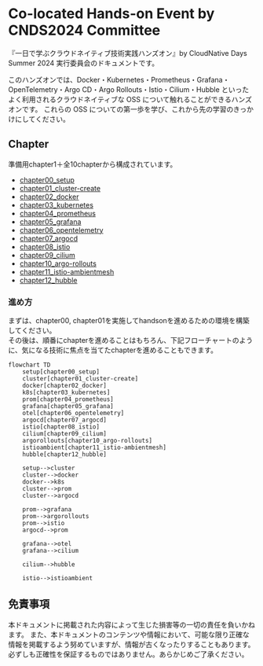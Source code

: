 # Co-located Hands-on Event by CNDS2024 Committee
『一日で学ぶクラウドネイティブ技術実践ハンズオン』by CloudNative Days Summer 2024 実行委員会のドキュメントです。

このハンズオンでは、Docker・Kubernetes・Prometheus・Grafana・OpenTelemetry・Argo CD・Argo Rollouts・Istio・Cilium・Hubble といったよく利用されるクラウドネイティブな OSS について触れることができるハンズオンです。
これらの OSS についての第一歩を学び、これから先の学習のきっかけにしてください。


## Chapter
準備用chapter1＋全10chapterから構成されています。
- [chapter00_setup](./chapter00_setup/)
- [chapter01_cluster-create](./chapter01_cluster-create/)
- [chapter02_docker](./chapter02_docker/)
- [chapter03_kubernetes](./chapter03_kubernetes/)
- [chapter04_prometheus](./chapter04_prometheus/)
- [chapter05_grafana](./chapter05_grafana/)
- [chapter06_opentelemetry](./chapter06_opentelemetry/)
- [chapter07_argocd](./chapter07_argocd/)
- [chapter08_istio](./chapter08_istio/)
- [chapter09_cilium](./chapter09_cilium/)
- [chapter10_argo-rollouts](./chapter10_argo-rollouts/)
- [chapter11_istio-ambientmesh](./chapter11_istio-ambientmesh/)
- [chapter12_hubble](./chapter12_hubble/)

### 進め方
まずは、chapter00, chapter01を実施してhandsonを進めるための環境を構築してください。<br>
その後は、順番にchapterを進めることはもちろん、下記フローチャートのように、気になる技術に焦点を当てたchapterを進めることもできます。

```mermaid
flowchart TD
    setup[chapter00_setup]
    cluster[chapter01_cluster-create]
    docker[chapter02_docker]
    k8s[chapter03_kubernetes]
    prom[chapter04_prometheus]
    grafana[chapter05_grafana]
    otel[chapter06_opentelemetry]
    argocd[chapter07_argocd]
    istio[chapter08_istio]
    cilium[chapter09_cilium]
    argorollouts[chapter10_argo-rollouts]
    istioambient[chapter11_istio-ambientmesh]
    hubble[chapter12_hubble]

    setup-->cluster
    cluster-->docker
    docker-->k8s
    cluster-->prom
    cluster-->argocd

    prom-->grafana
    prom-->argorollouts
    prom-->istio
    argocd-->prom

    grafana-->otel
    grafana-->cilium

    cilium-->hubble

    istio-->istioambient
```

## 免責事項
本ドキュメントに掲載された内容によって生じた損害等の一切の責任を負いかねます。
また、本ドキュメントのコンテンツや情報において、可能な限り正確な情報を掲載するよう努めていますが、情報が古くなったりすることもあります。必ずしも正確性を保証するものではありません。あらかじめご了承ください。
